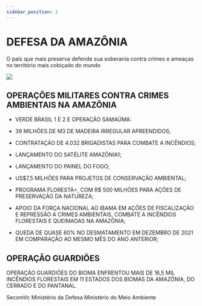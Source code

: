 ```yaml
---
sidebar_position: 2
---
```


# DEFESA DA AMAZÔNIA

O país que mais preserva defende sua soberania contra crimes e ameaças no território mais cobiçado do mundo

![ ](/img/defesa-amazonia.jpg)

## OPERAÇÕES MILITARES CONTRA CRIMES AMBIENTAIS NA AMAZÔNIA

 - VERDE BRASIL 1 E 2 E OPERAÇÃO SAMAÚMA:

 - 39 MILHÕES.DE M3 DE MADEIRA IRREGULAR APREENDIDOS;

 - CONTRATAÇÃO DE 4.032 BRIGADISTAS PARA COMBATE A INCÊNDIOS;

 - LANÇAMENTO DO SATÉLITE AMAZÔNIA1;

 - LANÇAMENTO DO PAINEL DO FOGO;

 - US$7,5 MILHÕES PARA PROJETOS DE CONSERVAÇÃO AMBIENTAL;

 - PROGRAMA FLORESTA+, COM R$ 500 MILHÕES PARA AÇÕES DE PRESERVAÇÃO DA NATUREZA;

 - APOIO DA FORÇA NACIONAL AO IBAMA EM AÇÕES DE FISCALIZAÇÃO E REPRESSÃO A CRIMES AMBIENTAIS, COMBATE A INCÊNDIOS FLORESTAIS E QUEIMADAS NA AMAZÔNIA;

 - QUEDA DE QUASE 60% NO DESMATAMENTO EM DEZEMBRO DE 2021 EM COMPARAÇÃO AO MESMO MÊS DO ANO ANTERIOR;

## OPERAÇÃO GUARDIÕES

OPERAÇÃO GUARDIÕES DO BIOMA ENFRENTOU MAIS DE 16,5 MIL INCÊNDIOS FLORESTAIS EM 11 ESTADOS DOS BIOMAS DA AMAZÔNIA, DO CERRADO E DO PANTANAL.

SecomVc
Ministério da Defesa
Ministério do Meio Ambiente
